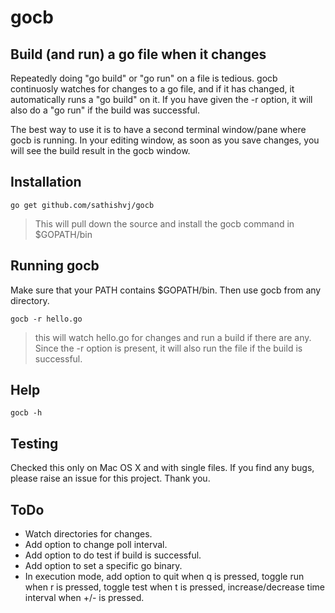 gocb
===

## Build (and run) a go file when it changes
Repeatedly doing "go build" or "go run" on a file is tedious.  gocb continuosly watches for changes to a go file, and if it has changed, it automatically runs a "go build" on it.  If you have given the -r option, it will also do a "go run" if the build was successful.

The best way to use it is to have a second terminal window/pane where gocb is running.  In your editing window, as soon as you save changes, you will see the build result in the gocb window.

## Installation
```
go get github.com/sathishvj/gocb
```

> This will pull down the source and install the gocb command in $GOPATH/bin

## Running gocb
Make sure that your PATH contains $GOPATH/bin.  Then use gocb from any directory.

```
gocb -r hello.go 
```
> this will watch hello.go for changes and run a build if there are any.  Since the -r option is present, it will also run the file if the build is successful.


## Help
```
gocb -h
```

## Testing
Checked this only on Mac OS X and with single files. If you find any bugs, please raise an issue for this project.  Thank you.

## ToDo
* Watch directories for changes.
* Add option to change poll interval.
* Add option to do test if build is successful.
* Add option to set a specific go binary.
* In execution mode, add option to quit when q is pressed, toggle run when r is pressed, toggle test when t is pressed, increase/decrease time interval when +/- is pressed.
